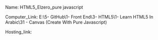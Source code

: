
Name: HTML5_Elzero_pure javascript

Computer_Link: E:\5- GitHub\1- Front End\3- HTML5\1- Learn HTML5 In Arabic\31 - Canvas (Create With Pure Javascript)

Hosting_link:


